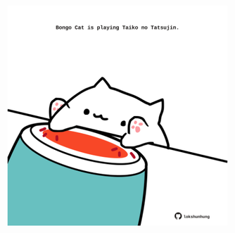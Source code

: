 <!-- built at 12/08/2024, 22:00:38 UTC -->
<p align="center">
  <img width="500" height="500" src="./ReadmeImage.svg">
</p>
